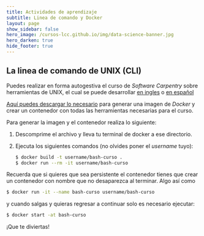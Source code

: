 ```yaml
---
title: Actividades de aprendizaje
subtitle: Linea de comando y Docker
layout: page
show_sidebar: false
hero_image: /cursos-lcc.github.io/img/data-science-banner.jpg
hero_darken: true
hide_footer: true
---
```


## La linea de comando de UNIX (CLI)

Puedes realizar en forma autogestiva el curso de *Software Carpentry* sobre herramientas de UNIX, el cual se puede desarrollar [en ingles](http://swcarpentry.github.io/shell-novice/) o [en español](https://swcarpentry.github.io/shell-novice-es/)

[Aquí puedes descargar lo necesario](https://github.com/mcd-unison/enoan2022-i3/raw/main/bash/imagen-docker.zip) para generar una imagen de *Docker* y crear un contenedor con todas las herramientas necesarias para el curso.

Para generar la imagen y el contenedor realiza lo siguiente:

1. Descomprime el archivo y lleva tu terminal de docker a ese directorio.


2. Ejecuta los siguientes comandos (no olvides poner el *username* tuyo): 
   ```bash
   $ docker build -t username/bash-curso .
   $ docker run --rm -it username/bash-curso
   ```

Recuerda que si quieres que sea persistente el contenedor tienes que crear un contenedor con nombre que no desaparezca al terminar. Algo así como
   
```bash
$ docker run -it --name bash-curso username/bash-curso
```

y cuando salgas y quieras regresar a continuar solo es necesario ejecutar:

```bash
$ docker start -at bash-curso
```

¡Que te diviertas!

